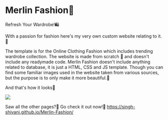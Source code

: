# Merlin Fashion🛒
Refresh Your Wardrobe!🛍️
 
With a passion for fashion here's my very own custom website relating to it.💃


The template is for the Online Clothing Fashion which includes trending wardrobe collection. The website is made from scratch 🥳 and doesn't include any readymade code.
Merlin Fashion doesn't include anything related to database, it is just a HTML, CSS and JS template. Though you can find some familiar images used in the website taken from various sources, but the purpose is to only make it more beautiful.🖤

 

And that's how it looks🤩

 <img src="https://user-images.githubusercontent.com/47295558/76738138-11372680-6790-11ea-82c6-c27a9c2b7b68.gif"> 


Saw all the other pages?🧐 Go check it out now!🥳 
https://singh-shivani.github.io/Merlin-Fashion/
